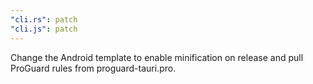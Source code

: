 ```yaml
---
"cli.rs": patch
"cli.js": patch
---
```


Change the Android template to enable minification on release and pull ProGuard rules from proguard-tauri.pro.
